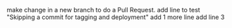make change in a new branch to do a Pull Request.
add line to test "Skipping a commit for tagging and deployment"
add 1 more line
add line 3
